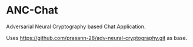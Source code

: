 # ANC-Chat

Adversarial Neural Cryptography based Chat Application.

Uses https://github.com/prasann-28/adv-neural-cryptography.git as base.

